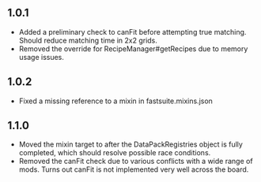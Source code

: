 ## 1.0.1
* Added a preliminary check to canFit before attempting true matching.  Should reduce matching  time in 2x2 grids.
* Removed the override for RecipeManager#getRecipes due to memory usage issues.
## 1.0.2
* Fixed a missing reference to a mixin in fastsuite.mixins.json
## 1.1.0
* Moved the mixin target to after the DataPackRegistries object is fully completed, which should resolve possible race conditions.
* Removed the canFit check due to various conflicts with a wide range of mods.  Turns out canFit is not implemented very well across the board.